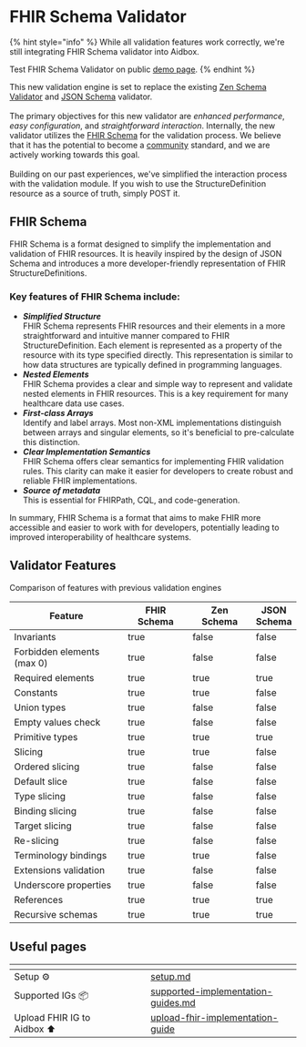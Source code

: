 # FHIR Schema Validator

{% hint style="info" %}
While all validation features work correctly, we're still integrating FHIR Schema validator into Aidbox.&#x20;

Test FHIR Schema Validator on public [demo page](https://fhir-validator.aidbox.app).
{% endhint %}

This new validation engine is set to replace the existing [Zen Schema Validator](../../reference/zen-schema-reference/) and [JSON Schema](broken-reference) validator. \
\
The primary objectives for this new validator are _enhanced performance_, _easy configuration_, and _straightforward interaction_. Internally, the new validator utilizes the [FHIR Schema](https://github.com/fhir-schema/fhir-schema) for the validation process. We believe that it has the potential to become a [community](https://chat.fhir.org/#narrow/stream/391879-FHIR-Schema/topic/early.20draft) standard, and we are actively working towards this goal. \
\
Building on our past experiences, we've simplified the interaction process with the validation module. If you wish to use the StructureDefinition resource as a source of truth, simply POST it.

## FHIR Schema

FHIR Schema is a format designed to simplify the implementation and validation of FHIR resources. It is heavily inspired by the design of JSON Schema and introduces a more developer-friendly representation of FHIR StructureDefinitions.

### Key features of FHIR Schema include:

* _**Simplified Structure**_\
  FHIR Schema represents FHIR resources and their elements in a more straightforward and intuitive manner compared to FHIR StructureDefinition. Each element is represented as a property of the resource with its type specified directly. This representation is similar to how data structures are typically defined in programming languages.
* _**Nested Elements**_\
  FHIR Schema provides a clear and simple way to represent and validate nested elements in FHIR resources. This is a key requirement for many healthcare data use cases.
* _**First-class Arrays**_\
  Identify and label arrays. Most non-XML implementations distinguish between arrays and singular elements, so it's beneficial to pre-calculate this distinction.
* _**Clear Implementation Semantics**_\
  FHIR Schema offers clear semantics for implementing FHIR validation rules. This clarity can make it easier for developers to create robust and reliable FHIR implementations.
* _**Source of metadata**_\
  This is essential for FHIRPath, CQL, and code-generation.

In summary, FHIR Schema is a format that aims to make FHIR more accessible and easier to work with for developers, potentially leading to improved interoperability of healthcare systems.

## Validator Features

Comparison of features with previous validation engines

<table data-full-width="false"><thead><tr><th width="284">Feature</th><th width="136" data-type="checkbox">FHIR Schema</th><th width="131" data-type="checkbox">Zen Schema</th><th data-type="checkbox">JSON Schema</th></tr></thead><tbody><tr><td>Invariants</td><td>true</td><td>false</td><td>false</td></tr><tr><td>Forbidden elements (max 0)</td><td>true</td><td>false</td><td>false</td></tr><tr><td>Required elements</td><td>true</td><td>true</td><td>true</td></tr><tr><td>Constants</td><td>true</td><td>true</td><td>false</td></tr><tr><td>Union types</td><td>true</td><td>false</td><td>false</td></tr><tr><td>Empty values check</td><td>true</td><td>false</td><td>false</td></tr><tr><td>Primitive types</td><td>true</td><td>true</td><td>true</td></tr><tr><td>Slicing</td><td>true</td><td>true</td><td>false</td></tr><tr><td>Ordered slicing</td><td>true</td><td>false</td><td>false</td></tr><tr><td>Default slice</td><td>true</td><td>false</td><td>false</td></tr><tr><td>Type slicing</td><td>true</td><td>false</td><td>false</td></tr><tr><td>Binding slicing</td><td>true</td><td>false</td><td>false</td></tr><tr><td>Target slicing</td><td>true</td><td>false</td><td>false</td></tr><tr><td>Re-slicing</td><td>true</td><td>false</td><td>false</td></tr><tr><td>Terminology bindings</td><td>true</td><td>true</td><td>false</td></tr><tr><td>Extensions validation</td><td>true</td><td>false</td><td>false</td></tr><tr><td>Underscore properties</td><td>true</td><td>false</td><td>false</td></tr><tr><td>References</td><td>true</td><td>true</td><td>true</td></tr><tr><td>Recursive schemas</td><td>true</td><td>true</td><td>true</td></tr></tbody></table>

## Useful pages

<table data-view="cards"><thead><tr><th></th><th></th><th></th><th data-hidden data-card-cover data-type="files"></th><th data-hidden data-card-target data-type="content-ref"></th></tr></thead><tbody><tr><td>Setup ⚙️</td><td></td><td></td><td></td><td><a href="fhir-schema-validator/setup.md">setup.md</a></td></tr><tr><td>Supported IGs 📦</td><td></td><td></td><td></td><td><a href="fhir-schema-validator/supported-implementation-guides.md">supported-implementation-guides.md</a></td></tr><tr><td>Upload FHIR IG to Aidbox ⬆️</td><td></td><td></td><td></td><td><a href="fhir-schema-validator/upload-fhir-implementation-guide/">upload-fhir-implementation-guide</a></td></tr></tbody></table>

